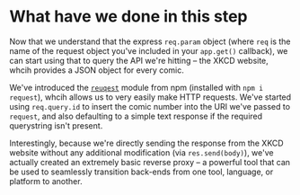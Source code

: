 # What have we done in this step

Now that we understand that the express `req.param` object (where `req` is the name of the request object you've included in your `app.get()` callback), we can start using that to query the API we're hitting – the XKCD website, whcih provides a JSON object for every comic.

We've introduced the [`reuqest`](npm.im/request) module from npm (installed with `npm i request`), whcih allows us to very easily make HTTP requests. We've started using `req.query.id` to insert the comic number into the URI we've passed to `request`, and also defaulting to a simple text response if the required querystring isn't present.

Interestingly, because we're directly sending the response from the XKCD website without any additional modification (via `res.send(body)`), we've actually created an extremely basic reverse proxy – a powerful tool that can be used to seamlessly transition back-ends from one tool, language, or platform to another.